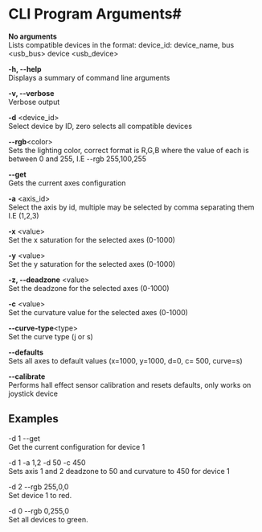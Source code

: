 # CLI Program Arguments#

**No arguments**  
Lists compatible devices in the format: device_id: device_name, bus \<usb_bus> device \<usb_device>

**-h, --help**  
Displays a summary of command line arguments

**-v, --verbose**  
Verbose output

**-d** \<device_id>  
Select device by ID, zero selects all compatible devices

**--rgb**\<color>  
Sets the lighting color, correct format is R,G,B where the value of each is between 0 and 255, I.E --rgb 255,100,255

**--get**  
Gets the current axes configuration

**-a** \<axis_id>  
Select the axis by id, multiple may be selected by comma separating them I.E (1,2,3)

**-x** \<value>  
Set the x saturation for the selected axes (0-1000)

**-y** \<value>  
Set the y saturation for the selected axes (0-1000)

**-z, --deadzone** \<value>  
Set the deadzone for the selected axes (0-1000)

**-c** \<value>  
Set the curvature value for the selected axes (0-1000)

**--curve-type**\<type>  
Set the curve type (j or s)

**--defaults**  
Sets all axes to default values (x=1000, y=1000, d=0, c= 500, curve=s)

**--calibrate**  
Performs hall effect sensor calibration and resets defaults, only works on joystick device

## Examples

-d 1 --get  
Get the current configuration for device 1

-d 1 -a 1,2 -d 50 -c 450  
Sets axis 1 and 2 deadzone to 50 and curvature to 450 for device 1

-d 2 --rgb 255,0,0  
Set device 1 to red.

-d 0 --rgb 0,255,0  
Set all devices to green.

